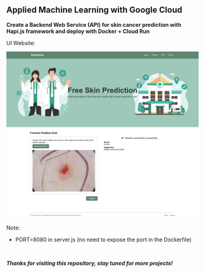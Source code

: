 ## Applied Machine Learning with Google Cloud 

**Create a Backend Web Service (API) for skin cancer prediction with Hapi.js framework and deploy with Docker + Cloud Run**

UI Website:

![UI Website](img/ML%20Predict%20-%20Web%20Services.png)


Note: </br> 
- PORT=8080 in server.js (no need to expose the port in the Dockerfile)

<br>

***Thanks for visiting this repository, stay tuned for more projects!***
